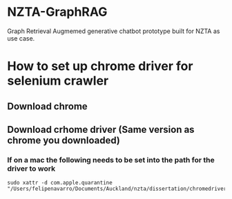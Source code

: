 # NZTA-GraphRAG
Graph Retrieval Augmemed generative chatbot prototype built for NZTA as use case. 


# How to set up chrome driver for selenium crawler
## Download chrome 

## Download crhome driver (Same version as chrome you downloaded)

### If on a mac the following needs to be set into the path for the driver to work

```{bash}
sudo xattr -d com.apple.quarantine "/Users/felipenavarro/Documents/Auckland/nzta/dissertation/chromedriver"
```
